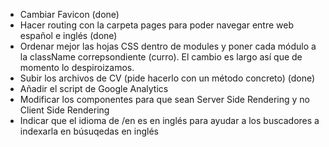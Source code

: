 - Cambiar Favicon (done)
- Hacer routing con la carpeta pages para poder navegar entre web español e inglés (done)
- Ordenar mejor las hojas CSS dentro de modules y poner cada módulo a la className correpsondiente (curro). El cambio es largo así que de momento lo despiroizamos.
- Subir los archivos de CV (pide hacerlo con un método concreto) (done)
- Añadir el script de Google Analytics
- Modificar los componentes para que sean Server Side Rendering y no Client Side Rendering
- Indicar que el idioma de /en es en inglés para ayudar a los buscadores a indexarla en búsuqedas en inglés